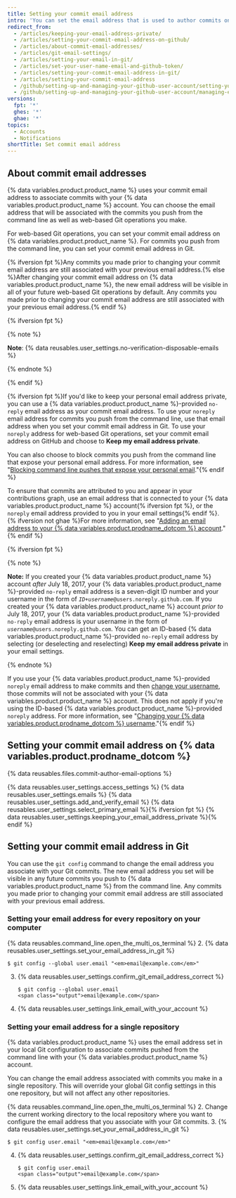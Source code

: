 ```yaml
--- 
title: Setting your commit email address
intro: 'You can set the email address that is used to author commits on {% data variables.product.product_name %} and on your computer.'
redirect_from:
  - /articles/keeping-your-email-address-private/
  - /articles/setting-your-commit-email-address-on-github/
  - /articles/about-commit-email-addresses/
  - /articles/git-email-settings/
  - /articles/setting-your-email-in-git/
  - /articles/set-your-user-name-email-and-github-token/
  - /articles/setting-your-commit-email-address-in-git/
  - /articles/setting-your-commit-email-address
  - /github/setting-up-and-managing-your-github-user-account/setting-your-commit-email-address
  - /github/setting-up-and-managing-your-github-user-account/managing-email-preferences/setting-your-commit-email-address
versions:
  fpt: '*'
  ghes: '*'
  ghae: '*'
topics:
  - Accounts
  - Notifications
shortTitle: Set commit email address
---
```

## About commit email addresses

{% data variables.product.product_name %} uses your commit email address to associate commits with your {% data variables.product.product_name %} account. You can choose the email address that will be associated with the commits you push from the command line as well as web-based Git operations you make.

For web-based Git operations, you can set your commit email address on {% data variables.product.product_name %}. For commits you push from the command line, you can set your commit email address in Git.

{% ifversion fpt %}Any commits you made prior to changing your commit email address are still associated with your previous email address.{% else %}After changing your commit email address on {% data variables.product.product_name %}, the new email address will be visible in all of your future web-based Git operations by default. Any commits you made prior to changing your commit email address are still associated with your previous email address.{% endif %}

{% ifversion fpt %}

{% note %}

**Note**: {% data reusables.user_settings.no-verification-disposable-emails %}

{% endnote %}

{% endif %}

{% ifversion fpt %}If you'd like to keep your personal email address private, you can use a {% data variables.product.product_name %}-provided `no-reply` email address as your commit email address. To use your `noreply` email address for commits you push from the command line, use that email address when you set your commit email address in Git. To use your `noreply` address for web-based Git operations, set your commit email address on GitHub and choose to **Keep my email address private**.

You can also choose to block commits you push from the command line that expose your personal email address. For more information, see "[Blocking command line pushes that expose your personal email](/articles/blocking-command-line-pushes-that-expose-your-personal-email-address)."{% endif %}

To ensure that commits are attributed to you and appear in your contributions graph, use an email address that is connected to your {% data variables.product.product_name %} account{% ifversion fpt %}, or the `noreply` email address provided to you in your email settings{% endif %}. {% ifversion not ghae %}For more information, see "[Adding an email address to your {% data variables.product.prodname_dotcom %} account](/github/setting-up-and-managing-your-github-user-account/adding-an-email-address-to-your-github-account)."{% endif %}

{% ifversion fpt %}

{% note %}

**Note:** If you created your {% data variables.product.product_name %} account _after_ July 18, 2017, your {% data variables.product.product_name %}-provided `no-reply` email address is a seven-digit ID number and your username in the form of <code><em>ID+username</em>@users.noreply.github.com</code>. If you created your {% data variables.product.product_name %} account _prior to_ July 18, 2017, your {% data variables.product.product_name %}-provided `no-reply` email address is your username in the form of <code><em>username</em>@users.noreply.github.com</code>. You can get an ID-based {% data variables.product.product_name %}-provided `no-reply` email address by selecting (or deselecting and reselecting) **Keep my email address private** in your email settings.

{% endnote %}

If you use your {% data variables.product.product_name %}-provided `noreply` email address to make commits and then [change your username](/articles/changing-your-github-username), those commits will not be associated with your {% data variables.product.product_name %} account. This does not apply if you're using the ID-based {% data variables.product.product_name %}-provided `noreply` address. For more information, see "[Changing your {% data variables.product.prodname_dotcom %} username](/articles/changing-your-github-username)."{% endif %}

## Setting your commit email address on {% data variables.product.prodname_dotcom %}

{% data reusables.files.commit-author-email-options %}

{% data reusables.user_settings.access_settings %}
{% data reusables.user_settings.emails %}
{% data reusables.user_settings.add_and_verify_email %}
{% data reusables.user_settings.select_primary_email %}{% ifversion fpt %}
{% data reusables.user_settings.keeping_your_email_address_private %}{% endif %}

## Setting your commit email address in Git

You can use the `git config` command to change the email address you associate with your Git commits. The new email address you set will be visible in any future commits you push to {% data variables.product.product_name %} from the command line. Any commits you made prior to changing your commit email address are still associated with your previous email address.

### Setting your email address for every repository on your computer

{% data reusables.command_line.open_the_multi_os_terminal %}
2. {% data reusables.user_settings.set_your_email_address_in_git %}
   ```shell
   $ git config --global user.email "<em>email@example.com</em>"
   ```
3. {% data reusables.user_settings.confirm_git_email_address_correct %}
   ```shell
   $ git config --global user.email
   <span class="output">email@example.com</span>
   ```
4. {% data reusables.user_settings.link_email_with_your_account %}

### Setting your email address for a single repository

{% data variables.product.product_name %} uses the email address set in your local Git configuration to associate commits pushed from the command line with your {% data variables.product.product_name %} account.

You can change the email address associated with commits you make in a single repository. This will override your global Git config settings in this one repository, but will not affect any other repositories.

{% data reusables.command_line.open_the_multi_os_terminal %}
2. Change the current working directory to the local repository where you want to configure the email address that you associate with your Git commits.
3. {% data reusables.user_settings.set_your_email_address_in_git %}
   ```shell
   $ git config user.email "<em>email@example.com</em>"
   ```
4. {% data reusables.user_settings.confirm_git_email_address_correct %}
   ```shell
   $ git config user.email
   <span class="output">email@example.com</span>
   ```
5. {% data reusables.user_settings.link_email_with_your_account %}
